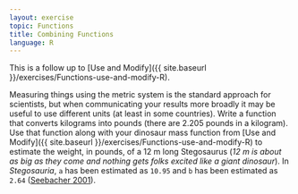 ```yaml
---
layout: exercise
topic: Functions
title: Combining Functions
language: R
---
```


This is a follow up to [Use and Modify]({{ site.baseurl }}/exercises/Functions-use-and-modify-R).

Measuring things using the metric system is the standard approach for
scientists, but when communicating your results more broadly it may be
useful to use different units (at least in some countries). Write a function
that converts kilograms into pounds (there are 2.205 pounds in a kilogram). Use
that function along with your dinosaur mass function
from [Use and Modify]({{ site.baseurl }}/exercises/Functions-use-and-modify-R)
to estimate the weight, in pounds, of a 12 m long Stegosaurus (*12 m is about as
big as they come and nothing gets folks excited like a giant dinosaur*). In
*Stegosauria*, `a` has been estimated as `10.95` and `b` has been estimated as
`2.64` ([Seebacher 2001](http://www.jstor.org/stable/4524171)).
